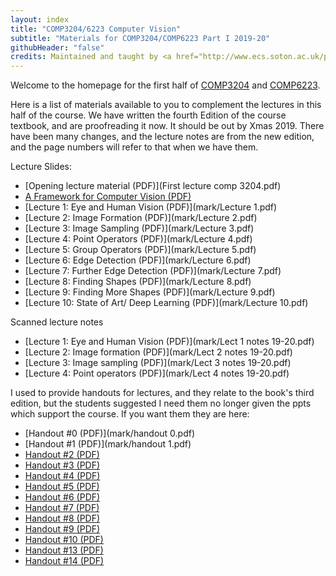```yaml
---
layout: index
title: "COMP3204/6223 Computer Vision"
subtitle: "Materials for COMP3204/COMP6223 Part I 2019-20"
githubHeader: "false"
credits: Maintained and taught by <a href="http://www.ecs.soton.ac.uk/people/msn">Professor Mark Nixon</a>
---
```


Welcome to the homepage for the first half of [COMP3204](https://secure.ecs.soton.ac.uk/module/COMP3204) and [COMP6223](https://secure.ecs.soton.ac.uk/module/COMP6223).

Here is a list of materials available to you to complement the lectures in this half of the course. We have written the fourth Edition of the course textbook, and are proofreading it now. It should be out by Xmas 2019. There have been many changes, and the lecture notes are from the new edition, and the page numbers will refer to that when we have them. 

Lecture Slides:

* [Opening lecture material (PDF)](First lecture comp 3204.pdf)
* [A Framework for Computer Vision (PDF)](mark/A%20Framework%20for%20Computer%20Vision-i.pdf)
* [Lecture 1: Eye and Human Vision (PDF)](mark/Lecture 1.pdf)
* [Lecture 2: Image Formation (PDF)](mark/Lecture 2.pdf)
* [Lecture 3: Image Sampling (PDF)](mark/Lecture 3.pdf)
* [Lecture 4: Point Operators (PDF)](mark/Lecture 4.pdf)
* [Lecture 5: Group Operators (PDF)](mark/Lecture 5.pdf)
* [Lecture 6: Edge Detection (PDF)](mark/Lecture 6.pdf)
* [Lecture 7: Further Edge Detection (PDF)](mark/Lecture 7.pdf)
* [Lecture 8: Finding Shapes (PDF)](mark/Lecture 8.pdf)
* [Lecture 9: Finding More Shapes (PDF)](mark/Lecture 9.pdf)
* [Lecture 10: State of Art/ Deep Learning (PDF)](mark/Lecture 10.pdf)

Scanned lecture notes
* [Lecture 1: Eye and Human Vision (PDF)](mark/Lect 1 notes 19-20.pdf)
* [Lecture 2: Image formation (PDF)](mark/Lect 2 notes 19-20.pdf)
* [Lecture 3: Image sampling (PDF)](mark/Lect 3 notes 19-20.pdf)
* [Lecture 4: Point operators (PDF)](mark/Lect 4 notes 19-20.pdf)

<!---
* [Lecture 1](mark/Lecture_1_Human_Vision.pdf)
* [Lecture 2](mark/Lecture_2_Image_formation.pdf)
* [Lecture 3](mark/Lecture_3_DiscreteFT.pdf)
* [Lecture 4](mark/Lecture_4_slides_point_operators.pdf)
* [Lecture 5](mark/Lecture_5_slides_group_operators.pdf)
* [Lecture 6](mark/Lecture_6_slides_edge_detection1.pdf)
* [Lecture 7](mark/Lecture_7_slides_further_edge_det.pdf)
* [Lecture 8](mark/Lecture_8_slides_finding_shapes.pdf)
* [Lecture 9](mark/Lecture_9_slides_finding_more_shapes.pdf)
-->

<!---
Revision Lecture
* [Jan 2019](mark/revision_lecture.pdf)
-->

I used to provide handouts for lectures, and they relate to the book's third edition, but the students suggested I need them no longer given the ppts which support the course. If you want them they are here:

* [Handout #0 (PDF)](mark/handout 0.pdf)
* [Handout #1 (PDF)](mark/handout 1.pdf)
* [Handout #2 (PDF)](mark/handout2.pdf)
* [Handout #3 (PDF)](mark/handout3.pdf)
* [Handout #4 (PDF)](mark/handout4.pdf)
* [Handout #5 (PDF)](mark/handout5.pdf)
* [Handout #6 (PDF)](mark/handout6.pdf)
* [Handout #7 (PDF)](mark/handout7.pdf)
* [Handout #8 (PDF)](mark/handout8.pdf)
* [Handout #9 (PDF)](mark/handout9.pdf)
* [Handout #10 (PDF)](mark/handout10.pdf)
* [Handout #13 (PDF)](mark/handout13.pdf)
* [Handout #14 (PDF)](mark/handout14.pdf)
 
